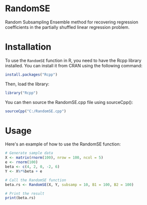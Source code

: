 # RandomSE

Random Subsampling Ensemble method for recovering regression coefficients in the partially shuffled linear regression problem.

# Installation

To use the `RandomSE` function in R, you need to have the Rcpp library installed. You can install it from CRAN using the following command:

```R
install.packages("Rcpp")
```

Then, load the library:
```R
library("Rcpp")
```

You can then source the RandomSE.cpp file using sourceCpp():
```R
sourceCpp("C:/RandomSE.cpp")
```

# Usage
Here's an example of how to use the RandomSE function:
```R
# Generate sample data
X <- matrix(rnorm(100), nrow = 100, ncol = 5)
e <- rnorm(100)
beta <- c(4, 2, 0, -2, 6)
Y <- X%*%beta + e

# Call the RandomSE function
beta.rs <- RandomSE(X, Y, subsamp = 10, B1 = 100, B2 = 100)

# Print the result
print(beta.rs)
```

